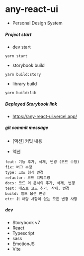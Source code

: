 # any-react-ui

- Personal Design System

##### Project start

- dev start

```
yarn start
```

- storybook build

```
yarn build:story
```

- library build

```
yarn build:lib
```

##### Deployed Storybook link

- https://any-react-ui.vercel.app/

##### git commit message

- [액션] 커밋 내용

- 액션

```
feat: 기능 추가, 삭제, 변경 (코드 수정)
fix: 버그 수정
type: 코드 형식 변경
refactor: 코드 리팩토링
docs: 코드 외 문서의 추가, 삭제, 변경
test: 테스트 코드 추가, 삭제, 변경
build: 빌드 옵션 변경
etc: 위 해당 사항이 없는 모든 변경 사항
```

##### dev

- Storybook v7
- React
- Typescript
- sass
- EmotionJS
- Vite
